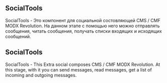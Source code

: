 ## SocialTools 
SocialTools - Это компонент для социальной состовляющей CMS / CMF MODX Revolution. На данном этапе с помощью него можно отправлять сообщения, читать сообщения,  получать списки входящих и исходящих сообщений.
## SocialTools
SocialTools - This Extra social composes CMS / CMF MODX Revolution. At this stage, with it you can send messages, read messages, get a list of incoming and outgoing messages.


